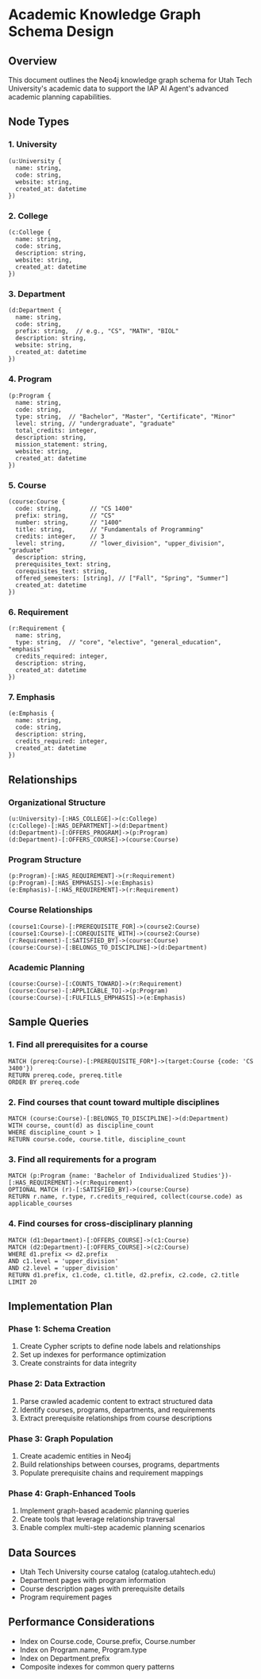 # Academic Knowledge Graph Schema Design

## Overview
This document outlines the Neo4j knowledge graph schema for Utah Tech University's academic data to support the IAP AI Agent's advanced academic planning capabilities.

## Node Types

### 1. University
```cypher
(u:University {
  name: string,
  code: string,
  website: string,
  created_at: datetime
})
```

### 2. College
```cypher
(c:College {
  name: string,
  code: string,
  description: string,
  website: string,
  created_at: datetime
})
```

### 3. Department
```cypher
(d:Department {
  name: string,
  code: string,
  prefix: string,  // e.g., "CS", "MATH", "BIOL"
  description: string,
  website: string,
  created_at: datetime
})
```

### 4. Program
```cypher
(p:Program {
  name: string,
  code: string,
  type: string,  // "Bachelor", "Master", "Certificate", "Minor"
  level: string, // "undergraduate", "graduate"
  total_credits: integer,
  description: string,
  mission_statement: string,
  website: string,
  created_at: datetime
})
```

### 5. Course
```cypher
(course:Course {
  code: string,        // "CS 1400"
  prefix: string,      // "CS"
  number: string,      // "1400"
  title: string,       // "Fundamentals of Programming"
  credits: integer,    // 3
  level: string,       // "lower_division", "upper_division", "graduate"
  description: string,
  prerequisites_text: string,
  corequisites_text: string,
  offered_semesters: [string], // ["Fall", "Spring", "Summer"]
  created_at: datetime
})
```

### 6. Requirement
```cypher
(r:Requirement {
  name: string,
  type: string,  // "core", "elective", "general_education", "emphasis"
  credits_required: integer,
  description: string,
  created_at: datetime
})
```

### 7. Emphasis
```cypher
(e:Emphasis {
  name: string,
  code: string,
  description: string,
  credits_required: integer,
  created_at: datetime
})
```

## Relationships

### Organizational Structure
```cypher
(u:University)-[:HAS_COLLEGE]->(c:College)
(c:College)-[:HAS_DEPARTMENT]->(d:Department)
(d:Department)-[:OFFERS_PROGRAM]->(p:Program)
(d:Department)-[:OFFERS_COURSE]->(course:Course)
```

### Program Structure
```cypher
(p:Program)-[:HAS_REQUIREMENT]->(r:Requirement)
(p:Program)-[:HAS_EMPHASIS]->(e:Emphasis)
(e:Emphasis)-[:HAS_REQUIREMENT]->(r:Requirement)
```

### Course Relationships
```cypher
(course1:Course)-[:PREREQUISITE_FOR]->(course2:Course)
(course1:Course)-[:COREQUISITE_WITH]->(course2:Course)
(r:Requirement)-[:SATISFIED_BY]->(course:Course)
(course:Course)-[:BELONGS_TO_DISCIPLINE]->(d:Department)
```

### Academic Planning
```cypher
(course:Course)-[:COUNTS_TOWARD]->(r:Requirement)
(course:Course)-[:APPLICABLE_TO]->(p:Program)
(course:Course)-[:FULFILLS_EMPHASIS]->(e:Emphasis)
```

## Sample Queries

### 1. Find all prerequisites for a course
```cypher
MATCH (prereq:Course)-[:PREREQUISITE_FOR*]->(target:Course {code: 'CS 3400'})
RETURN prereq.code, prereq.title
ORDER BY prereq.code
```

### 2. Find courses that count toward multiple disciplines
```cypher
MATCH (course:Course)-[:BELONGS_TO_DISCIPLINE]->(d:Department)
WITH course, count(d) as discipline_count
WHERE discipline_count > 1
RETURN course.code, course.title, discipline_count
```

### 3. Find all requirements for a program
```cypher
MATCH (p:Program {name: 'Bachelor of Individualized Studies'})-[:HAS_REQUIREMENT]->(r:Requirement)
OPTIONAL MATCH (r)-[:SATISFIED_BY]->(course:Course)
RETURN r.name, r.type, r.credits_required, collect(course.code) as applicable_courses
```

### 4. Find courses for cross-disciplinary planning
```cypher
MATCH (d1:Department)-[:OFFERS_COURSE]->(c1:Course)
MATCH (d2:Department)-[:OFFERS_COURSE]->(c2:Course)
WHERE d1.prefix <> d2.prefix
AND c1.level = 'upper_division'
AND c2.level = 'upper_division'
RETURN d1.prefix, c1.code, c1.title, d2.prefix, c2.code, c2.title
LIMIT 20
```

## Implementation Plan

### Phase 1: Schema Creation
1. Create Cypher scripts to define node labels and relationships
2. Set up indexes for performance optimization
3. Create constraints for data integrity

### Phase 2: Data Extraction
1. Parse crawled academic content to extract structured data
2. Identify courses, programs, departments, and requirements
3. Extract prerequisite relationships from course descriptions

### Phase 3: Graph Population
1. Create academic entities in Neo4j
2. Build relationships between courses, programs, departments
3. Populate prerequisite chains and requirement mappings

### Phase 4: Graph-Enhanced Tools
1. Implement graph-based academic planning queries
2. Create tools that leverage relationship traversal
3. Enable complex multi-step academic planning scenarios

## Data Sources
- Utah Tech University course catalog (catalog.utahtech.edu)
- Department pages with program information
- Course description pages with prerequisite details
- Program requirement pages

## Performance Considerations
- Index on Course.code, Course.prefix, Course.number
- Index on Program.name, Program.type
- Index on Department.prefix
- Composite indexes for common query patterns
